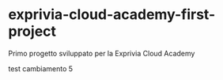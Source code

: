 # exprivia-cloud-academy-first-project
Primo progetto sviluppato per la Exprivia Cloud Academy

test 
cambiamento 5